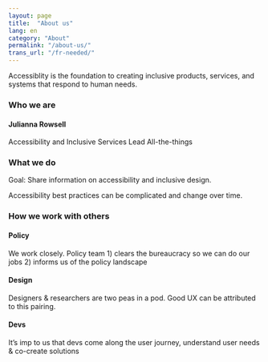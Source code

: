 ```yaml
---
layout: page
title:  "About us"
lang: en
category: "About"
permalink: "/about-us/"
trans_url: "/fr-needed/"
---
```


Accessiblity is the foundation to creating inclusive products, services, and systems that respond to human needs. 

### Who we are

#### Julianna Rowsell
Accessibility and Inclusive Services Lead
All-the-things


### What we do
Goal: Share information on accessibility and inclusive design.

Accessibility best practices can be complicated and change over time. 

### How we work with others

#### Policy
We work closely. Policy team 1) clears the bureaucracy so we can do our jobs 2) informs us of the policy landscape

#### Design
Designers & researchers are two peas in a pod. Good UX can be attributed to this pairing.

#### Devs
It’s imp to us that devs come along the user journey, understand user needs & co-create solutions
